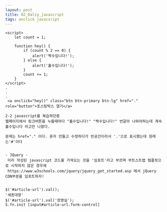 ```yaml
---
layout: post
title: 02_Daliy_javascript
tags: onclick javacsript
---
```


    <script>
        let count = 1;

        function hey() {
            if (count % 2 == 0) {
                alert('짝수입니다!');
            } else {
                alert('홀수입니다!');
            }
            count += 1;
        }
    </script>
    .
    .
    .
     <a onclick="hey()" class="btn btn-primary btn-lg" href="." role="button">포스팅박스 열기</a>
    
    2-2 javascript를 복습하던중 
    웹페이지에서 링크버튼을 누를때마다 "홀수입니다!" "짝수입니다!" 번갈아 나와야하는데 계속 홀수입니다 라고만 나왔다.
    
    문제는 href="." 이다. 혼자 만들고 수정하다가 빈공간이라서 '.'으로 표시했는데 원래는'#'이다 
    
  
    - JQuery - 
     미리 작성된 javascript 코드를 가져오는 것을 '임포트'라고 부르며 부트스트랩 템플릿으로 시작하지 않은 경우에
     https://www.w3schools.com/jquery/jquery_get_started.asp 에서 jQuery CDN부분을 임포트하자!
     
     
    $('#article-url').val();
    '세종대왕'
    $('#article-url').val('장영실');
    S.fn.init [input#article-url.form-control]
      
    
     
